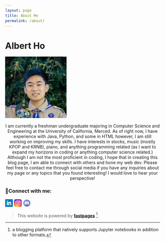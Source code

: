 ```yaml
---
layout: page
title: About Me
permalink: /about/
---
```

# Albert Ho
![me](/images/1639620595159.jpg)

<div style="text-align: center">I am currently a freshman undergraduate majoring in Computer Science and Engineering at the University of California, Merced.
As of right now, I have experience with Java, Python, and some in HTML however, I am still working on improving my skills. I have interests
in stocks, music (mostly KPOP and KRNB), piano, and anything programming related (as I want to expand my horizons in coding or 
anything computer science related.) Although I am not the most proficient in coding, I hope that in creating this blog page,
I am able to connect with others and hone my web dev. Please feel free to contact me through social media if you have any inquiries about my page
or any topics that you found interesting! I would love to hear your perspective!</div> 

### :handshake:**Connect with me:**

<a href="https://www.linkedin.com/in/alberthoo/"><img src="/images/58e91afdeb97430e81906504.png" width="25" height="25"/></a>
<a href="https://https://www.instagram.com/albrthoo/"><img src="/images/instagram-new-flat.png" width="25" height="25"/></a>
<a href="https://www.discordapp.com/users/384835156503953410/"><img src="/images/discord-logo-logodownload-download-logotipos-1.png" width="25" height="25"/></a>


> This website is powered by **[fastpages](https://github.com/fastai/fastpages)** [^1].

[^1]:a blogging platform that natively supports Jupyter notebooks in addition to other formats.
